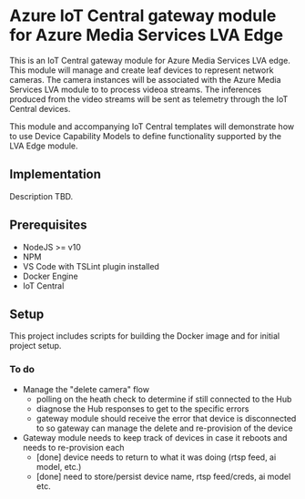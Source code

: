 # Azure IoT Central gateway module for Azure Media Services LVA Edge
This is an IoT Central gateway module for Azure Media Services LVA edge. This module will manage and create leaf devices to represent network cameras. The camera instances will be associated with the Azure Media Services LVA module to to process videoa streams. The inferences produced from the video streams will be sent as telemetry through the IoT Central devices.

This module and accompanying IoT Central templates will demonstrate how to use Device Capability Models to define functionality supported by the LVA Edge module.

## Implementation
Description TBD.

## Prerequisites
* NodeJS >= v10
* NPM
* VS Code with TSLint plugin installed
* Docker Engine
* IoT Central

## Setup
This project includes scripts for building the Docker image and for initial project setup.

### To do
* Manage the "delete camera" flow
  - polling on the heath check to determine if still connected to the Hub
  - diagnose the Hub responses to get to the specific errors
  - gateway module should receive the error that device is disconnected to so gateway can manage the delete and re-provision of the device
* Gateway module needs to keep track of devices in case it reboots and needs to re-provision each
  - [done] device needs to return to what it was doing (rtsp feed, ai model, etc.)
  - [done] need to store/persist device name, rtsp feed/creds, ai model etc.
